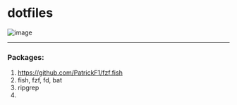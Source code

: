 # dotfiles
![image](https://user-images.githubusercontent.com/8040338/118793520-5cbbf780-b8a1-11eb-94e7-6f124a906bea.png)

----

### Packages:  

1. https://github.com/PatrickF1/fzf.fish  
2. fish, fzf, fd, bat   
3. ripgrep  
4. 
